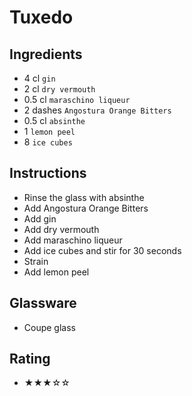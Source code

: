 # Tuxedo

## Ingredients
- 4 cl `gin`
- 2 cl `dry vermouth`
- 0.5 cl `maraschino liqueur`
- 2 dashes `Angostura Orange Bitters`
- 0.5 cl `absinthe`
- 1 `lemon peel`
- 8 `ice cubes`

## Instructions
- Rinse the glass with absinthe
- Add Angostura Orange Bitters
- Add gin
- Add dry vermouth
- Add maraschino liqueur
- Add ice cubes and stir for 30 seconds
- Strain
- Add lemon peel

## Glassware
- Coupe glass

## Rating
- ★★★☆☆